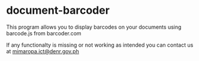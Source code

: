# document-barcoder
This program allows you to display barcodes on your documents using barcode.js from barcoder.com 

If any functionalty is missing or not working as intended you can contact us at mimaropa.ict@denr.gov.ph
